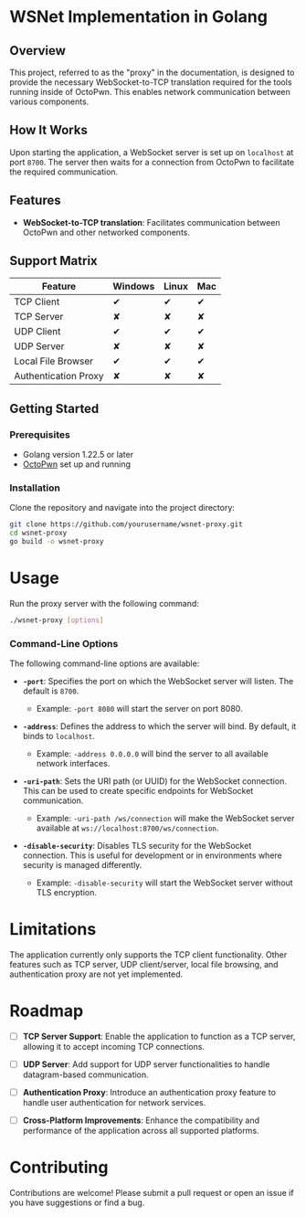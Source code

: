 # WSNet Implementation in Golang

## Overview
This project, referred to as the "proxy" in the documentation, is designed to provide the necessary WebSocket-to-TCP translation required for the tools running inside of OctoPwn. This enables network communication between various components.

## How It Works
Upon starting the application, a WebSocket server is set up on `localhost` at port `8700`. The server then waits for a connection from OctoPwn to facilitate the required communication.

## Features
- **WebSocket-to-TCP translation**: Facilitates communication between OctoPwn and other networked components.

## Support Matrix

| Feature                 | Windows | Linux | Mac |
|-------------------------|---------|-------|-----|
| TCP Client              | ✔       | ✔     | ✔   |
| TCP Server              | ✘       | ✘     | ✘   |
| UDP Client              | ✔       | ✔     | ✔   |
| UDP Server              | ✘       | ✘     | ✘   |
| Local File Browser      | ✔       | ✔     | ✔   |
| Authentication Proxy    | ✘       | ✘     | ✘   |

## Getting Started
### Prerequisites
- Golang version 1.22.5 or later
- [OctoPwn](https://live.octopwn.com) set up and running

### Installation
Clone the repository and navigate into the project directory:

```bash
git clone https://github.com/yourusername/wsnet-proxy.git
cd wsnet-proxy
go build -o wsnet-proxy
```

# Usage
Run the proxy server with the following command:
```bash
./wsnet-proxy [options]
```

### Command-Line Options

The following command-line options are available:

- **`-port`**: Specifies the port on which the WebSocket server will listen. The default is `8700`.
  - Example: `-port 8080` will start the server on port 8080.
  
- **`-address`**: Defines the address to which the server will bind. By default, it binds to `localhost`.
  - Example: `-address 0.0.0.0` will bind the server to all available network interfaces.
  
- **`-uri-path`**: Sets the URI path (or UUID) for the WebSocket connection. This can be used to create specific endpoints for WebSocket communication.
  - Example: `-uri-path /ws/connection` will make the WebSocket server available at `ws://localhost:8700/ws/connection`.
  
- **`-disable-security`**: Disables TLS security for the WebSocket connection. This is useful for development or in environments where security is managed differently.
  - Example: `-disable-security` will start the WebSocket server without TLS encryption.

# Limitations
The application currently only supports the TCP client functionality. Other features such as TCP server, UDP client/server, local file browsing, and authentication proxy are not yet implemented.

# Roadmap

- [ ] **TCP Server Support**: Enable the application to function as a TCP server, allowing it to accept incoming TCP connections.
- [ ] **UDP Server**: Add support for UDP server functionalities to handle datagram-based communication.
- [ ] **Authentication Proxy**: Introduce an authentication proxy feature to handle user authentication for network services.
- [ ] **Cross-Platform Improvements**: Enhance the compatibility and performance of the application across all supported platforms.


# Contributing
Contributions are welcome! Please submit a pull request or open an issue if you have suggestions or find a bug.